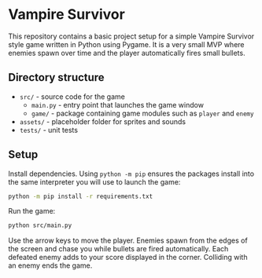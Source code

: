 # Vampire Survivor

This repository contains a basic project setup for a simple Vampire Survivor style game written in Python using Pygame.  It is a very small MVP where enemies spawn over time and the player automatically fires small bullets.

## Directory structure

- `src/` - source code for the game
  - `main.py` - entry point that launches the game window
  - `game/` - package containing game modules such as `player` and `enemy`
- `assets/` - placeholder folder for sprites and sounds
- `tests/` - unit tests

## Setup

Install dependencies. Using `python -m pip` ensures the packages install into the
same interpreter you will use to launch the game:

```bash
python -m pip install -r requirements.txt
```

Run the game:

```bash
python src/main.py
```

Use the arrow keys to move the player.  Enemies spawn from the edges of the
screen and chase you while bullets are fired automatically.  Each defeated enemy
adds to your score displayed in the corner.  Colliding with an enemy ends the
game.



